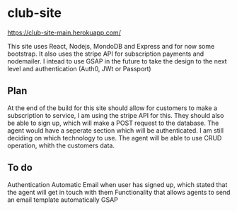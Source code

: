 # club-site
https://club-site-main.herokuapp.com/

This site uses React, Nodejs, MondoDB and Express and for now some bootstrap. It also uses the stripe API for subscription payments and nodemailer. 
I intead to use GSAP in the future to take the design to the next level and authentication (Auth0, JWt or Passport) 

## Plan
At the end of the build for this site should allow for customers to make a subscription to service, I am using the stripe API for this. 
They should also be able to sign up, which will make a POST request to the database. The agent would have a seperate section which will be authenticated. 
I am still deciding on which technology to use. The agent will be able to use CRUD operation, whith the customers data.

## To do
Authentication
Automatic Email when user has signed up, which stated that the agent will get in touch with them
Functionality that allows agents to send an email template automatically
GSAP

